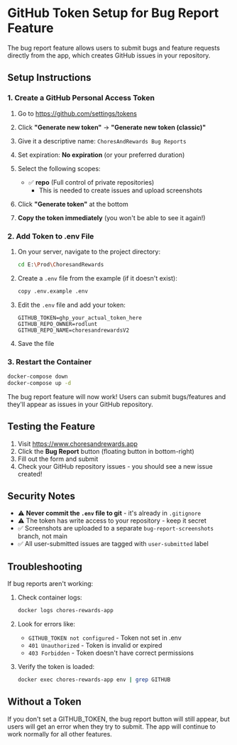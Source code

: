 # GitHub Token Setup for Bug Report Feature

The bug report feature allows users to submit bugs and feature requests directly from the app, which creates GitHub issues in your repository.

## Setup Instructions

### 1. Create a GitHub Personal Access Token

1. Go to https://github.com/settings/tokens
2. Click **"Generate new token"** → **"Generate new token (classic)"**
3. Give it a descriptive name: `ChoresAndRewards Bug Reports`
4. Set expiration: **No expiration** (or your preferred duration)
5. Select the following scopes:
   - ✅ **repo** (Full control of private repositories)
     - This is needed to create issues and upload screenshots

6. Click **"Generate token"** at the bottom
7. **Copy the token immediately** (you won't be able to see it again!)

### 2. Add Token to .env File

1. On your server, navigate to the project directory:
   ```bash
   cd E:\Prod\ChoresandRewards
   ```

2. Create a `.env` file from the example (if it doesn't exist):
   ```bash
   copy .env.example .env
   ```

3. Edit the `.env` file and add your token:
   ```
   GITHUB_TOKEN=ghp_your_actual_token_here
   GITHUB_REPO_OWNER=rodlunt
   GITHUB_REPO_NAME=choresandrewardsV2
   ```

4. Save the file

### 3. Restart the Container

```bash
docker-compose down
docker-compose up -d
```

The bug report feature will now work! Users can submit bugs/features and they'll appear as issues in your GitHub repository.

## Testing the Feature

1. Visit https://www.choresandrewards.app
2. Click the **Bug Report** button (floating button in bottom-right)
3. Fill out the form and submit
4. Check your GitHub repository issues - you should see a new issue created!

## Security Notes

- ⚠️ **Never commit the `.env` file to git** - it's already in `.gitignore`
- ⚠️ The token has write access to your repository - keep it secret
- ✅ Screenshots are uploaded to a separate `bug-report-screenshots` branch, not main
- ✅ All user-submitted issues are tagged with `user-submitted` label

## Troubleshooting

If bug reports aren't working:

1. Check container logs:
   ```bash
   docker logs chores-rewards-app
   ```

2. Look for errors like:
   - `GITHUB_TOKEN not configured` - Token not set in .env
   - `401 Unauthorized` - Token is invalid or expired
   - `403 Forbidden` - Token doesn't have correct permissions

3. Verify the token is loaded:
   ```bash
   docker exec chores-rewards-app env | grep GITHUB
   ```

## Without a Token

If you don't set a GITHUB_TOKEN, the bug report button will still appear, but users will get an error when they try to submit. The app will continue to work normally for all other features.
